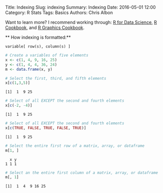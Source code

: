 Title: Indexing
Slug: indexing
Summary: Indexing
Date: 2016-05-01 12:00
Category: R Stats
Tags: Basics
Authors: Chris Albon

Want to learn more? I recommend working through: [R for Data Science](http://amzn.to/2myxnhi), [R Cookbook](http://amzn.to/2lF6hkb), and [R Graphics Cookbook](http://amzn.to/2m0fcPL).

** How indexing is formatted:**

`variable[ row(s), column(s) ]`


```R
# Create a variables of five elements
x <- c(1, 4, 9, 16, 25)
y <- c(1, 4, 4, 36, 24)
m <- data.frame(x, y)
```


```R
# Select the first, third, and fifth elements
x[c(1,3,5)]
```




    [1]  1  9 25




```R
# Select of all EXCEPT the second and fourth elements
x[c(-2, -4)]
```




    [1]  1  9 25




```R
# Select of all EXCEPT the second and fourth elements
x[c(TRUE, FALSE, TRUE, FALSE, TRUE)]
```




    [1]  1  9 25




```R
# Select the entire first row of a matrix, array, or dataframe
m[1, ]
```




      x y
    1 1 1




```R
# Select an the entire first column of a matrix, array, or dataframe
m[, 1]
```




    [1]  1  4  9 16 25
